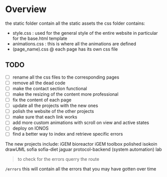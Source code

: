 # Overview

the static folder contain all the static assets
the css folder contains:
- style.css : used for the general style of the entire website 
in particular for the base.html template
- animations.css : this is where all the animations are defined
- (page_name).css @ each page has its own css file


## TODO

- [ ] rename all the css files to the corresponding pages
- [ ] remove all the dead code
- [ ] make the contact section functional
- [ ] make the resizing of the content more professional
- [ ] fix the content of each page
- [ ] update all the projects with the new ones
- [ ] polish the website of the other projects
- [ ] make sure that each link works
- [ ] add more custom animations with scroll on view and active states
- [ ] deploy on IONOS
- [ ] find a better way to index and retrieve specific errors

The new projects include:
iGEM bioreactor
iGEM toolbox
polished isokoin
drawUML
sofia
sofia-diet
jaguar
protocol-backend (system automation)
lab

>to check for the errors querry the route

``/errors`` 
this will contain all the errors that you may have gotten over time